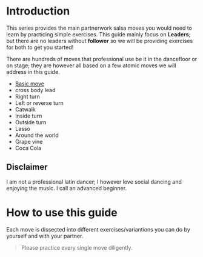 # Introduction

This series provides the main partnerwork salsa moves you would need to learn by practicing simple exercises. This guide mainly focus on **Leaders**; but there are no leaders without **follower** so we will be providing exercises for both to get you started!

There are hundreds of moves that professional use be it in the dancefloor or on stage; they are however all based on a few atomic moves we will address in this guide.
- [Basic move](moves/basic-move.md)
- cross body lead
- Right turn
- Left or reverse turn
- Catwalk
- Inside turn
- Outside turn
- Lasso
- Around the world
- Grape vine
- Coca Cola


## Disclaimer
I am not a professional latin dancer; I however love social dancing and enjoying the music. I call an advanced beginner.

# How to use this guide
Each move is dissected into different exercises/variantions you can do by yourself and with your partner.
> Please practice every single move diligently.


